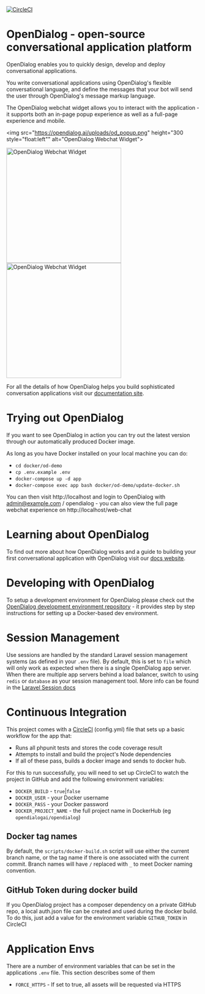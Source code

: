 
[![CircleCI](https://circleci.com/gh/opendialogai/opendialog/tree/master.svg?style=svg&circle-token=aefbfc509382266413d6667a1aef451c7bf82f22)](https://circleci.com/gh/opendialogai/opendialog/tree/master)

# OpenDialog - open-source conversational application platform

OpenDialog enables you to quickly design, develop and deploy conversational applications. 

You write conversational applications using OpenDialog's flexible conversational language, and define the messages that your bot will send the user through OpenDialog's message markup language. 

The OpenDialog webchat widget allows you to interact with the application - it supports both an in-page popup experience as well as a full-page experience and mobile. 

<img src="https://opendialog.ai/uploads/od_popup.png" height="300 style="float:left"" alt="OpenDialog Webchat Widget">

<img src="https://opendialog.ai/uploads/od_full_page.png" height="300" style="float:left" alt="OpenDialog Webchat Widget">

<img src="https://opendialog.ai/uploads/od_mobile2.png" height="300" alt="OpenDialog Webchat Widget">

For all the details of how OpenDialog helps you build sophisticated conversation applications visit our [documentation site](https://docs.opendialog.ai).

# Trying out OpenDialog

If you want to see OpenDialog in action you can try out the latest version through our automatically produced Docker image. 

As long as you have Docker installed on your local machine you can do:
- `cd docker/od-demo`
- `cp .env.example .env`
- `docker-compose up -d app`
- `docker-compose exec app bash docker/od-demo/update-docker.sh`

You can then visit http://localhost and login to OpenDialog with admin@example.com / opendialog - you can also view the full page webchat experience on http://localhost/web-chat

# Learning about OpenDialog

To find out more about how OpenDialog works and a guide to building your first conversational application with OpenDialog visit our [docs website](https://docs.opendialog.ai). 

# Developing with OpenDialog

To setup a development environment for OpenDialog please check out the [OpenDialog development environment repository](https://github.com/opendialogai/opendialog-dev-environment) - it provides step by step instructions for setting up a Docker-based dev environment.  

# Session Management

Use sessions are handled by the standard Laravel session management systems (as defined in your `.env` file). By default, this is set to `file` which will only work as expected when there is a single OpenDialog app server.
When there are multiple app servers behind a load balancer, switch to using `redis` or `database` as your session management tool.
More info can be found in the [Laravel Session docs](https://laravel.com/docs/7.x/session)

# Continuous Integration

This project comes with a [CircleCI](http://www.circleci.com) (config.yml) file that sets up a basic workflow for the app that:
+ Runs all phpunit tests and stores the code coverage result
+ Attempts to install and build the project's Node dependencies
+ If all of these pass, builds a docker image and sends to docker hub.

For this to run successfully, you will need to set up CircleCI to watch the project in GitHub and add the following environment variables:

+ `DOCKER_BUILD` - `true`|`false`
+ `DOCKER_USER` - your Docker username
+ `DOCKER_PASS` - your Docker password
+ `DOCKER_PROJECT_NAME` - the full project name in DockerHub (eg `opendialogai/opendialog`)

## Docker tag names

By default, the `scripts/docker-build.sh` script will use either the current branch name, or the tag name if there is one associated with the current commit.
Branch names will have `/` replaced with `_` to meet Docker naming convention.

## GitHub Token during docker build

If you OpenDialog project has a composer dependency on a private GitHub repo, a local auth.json file can be created and used during the docker build.
To do this, just add a value for the environment variable `GITHUB_TOKEN` in CircleCI

# Application Envs

There are a number of environment variables that can be set in the applications `.env` file. This section describes some of them

+ `FORCE_HTTPS` - If set to true, all assets will be requested via HTTPS 
